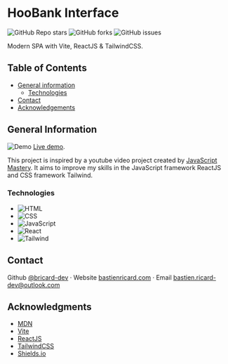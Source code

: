 # HooBank Interface

![GitHub Repo stars](https://img.shields.io/github/stars/bricard-dev/hoobank-interface)
![GitHub forks](https://img.shields.io/github/forks/bricard-dev/hoobank-interface)
![GitHub issues](https://img.shields.io/github/issues/bricard-dev/hoobank-interface)

Modern SPA with Vite, ReactJS & TailwindCSS.

## Table of Contents

- [General information](#general-information)
  - [Technologies](#technologies)
- [Contact](#contact)
- [Acknowledgements](#acknowledgments)

## General Information

![Demo](https://i.imgur.com/yP9Vi35.png)
[Live demo](https://bricard-dev.github.io/hoobank-interface/).

This project is inspired by a youtube video project created by [JavaScript Mastery](https://www.youtube.com/@javascriptmastery). It aims to improve my skills in the JavaScript framework ReactJS and CSS framework Tailwind.

### Technologies

- ![HTML](https://img.shields.io/badge/HTML5-E34F26?style=flat&logo=html5&logoColor=white)
- ![CSS](https://img.shields.io/badge/CSS3-1572B6?style=flat&logo=css3&logoColor=white)
- ![JavaScript](https://img.shields.io/badge/JavaScript-F7DF1E?style=flat&logo=javascript&logoColor=black)
- ![React](https://img.shields.io/badge/React-61DAFB?style=flat&logo=react&logoColor=black)
- ![Tailwind](https://img.shields.io/badge/Tailwind-06B6D4?style=flat&logo=tailwind-css&logoColor=white)

## Contact

Github [@bricard-dev](https://github.com/bricard-dev) · Website [bastienricard.com](https://bastienricard.com) · Email bastien.ricard-dev@outlook.com

## Acknowledgments

- [MDN](https://developer.mozilla.org/en-US/)
- [Vite](https://vitejs.dev/)
- [ReactJS](https://reactjs.org)
- [TailwindCSS](https://tailwindcss.com/)
- [Shields.io](https://shields.io)
